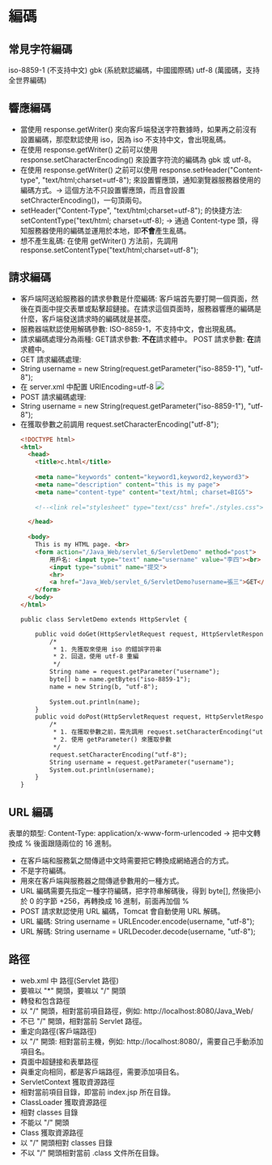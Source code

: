 # 編碼

## 常見字符編碼
iso-8859-1 (不支持中文)
gbk (系統默認編碼，中國國際碼)
utf-8 (萬國碼，支持全世界編碼)

## 響應編碼
- 當使用 response.getWriter() 來向客戶端發送字符數據時，如果再之前沒有設置編碼，那麼默認使用 iso，因為 iso 不支持中文，會出現亂碼。
- 在使用 response.getWriter() 之前可以使用 response.setCharacterEncoding() 來設置字符流的編碼為 gbk 或 utf-8。
- 在使用 response.getWriter() 之前可以使用 response.setHeader("Content-type", "text/html;charset=utf-8"); 來設置響應頭，通知瀏覽器服務器使用的編碼方式。-> 這個方法不只設置響應頭，而且會設置 setChracterEncoding()，一句頂兩句。
- setHeader("Content-Type", "text/html;charset=utf-8"); 的快捷方法: setContentType("text/html; charset=utf-8); -> 通過 Content-type 頭，得知服務器使用的編碼並運用於本地，即**不會**產生亂碼。
- 想不產生亂碼: 
  在使用 getWriter() 方法前，先調用 response.setContentType("text/html;charset=utf-8");

## 請求編碼
- 客戶端阿送給服務器的請求參數是什麼編碼:
  客戶端首先要打開一個頁面，然後在頁面中提交表單或點擊超鏈接。在請求這個頁面時，服務器響應的編碼是什麼，客戶端發送請求時的編碼就是甚麼。
- 服務器端默認使用解碼參數:
  ISO-8859-1，不支持中文，會出現亂碼。
- 請求編碼處理分為兩種:
  GET請求參數: **不在**請求體中。
  POST 請求參數: **在**請求體中。
- GET 請求編碼處理:
 - String username = new String(request.getParameter("iso-8859-1"), "utf-8");
 - 在 server.xml 中配置 URIEncoding=utf-8
 ![](leanote://file/getImage?fileId=5ad9d8490ebb6d2fe3000000)
- POST 請求編碼處理:
 - String username = new String(request.getParameter("iso-8859-1"), "utf-8");
 - 在獲取參數之前調用 request.setCharacterEncoding("utf-8");
    ```html
    <!DOCTYPE html>
    <html>
      <head>
        <title>c.html</title>
    	
        <meta name="keywords" content="keyword1,keyword2,keyword3">
        <meta name="description" content="this is my page">
        <meta name="content-type" content="text/html; charset=BIG5">
        
        <!--<link rel="stylesheet" type="text/css" href="./styles.css">-->
    
      </head>
      
      <body>
        This is my HTML page. <br>
        <form action="/Java_Web/servlet_6/ServletDemo" method="post">
        	用戶名: <input type="text" name="username" value="李四"><br>
        	<input type="submit" name="提交">
        	<hr>
        	<a href="Java_Web/servlet_6/ServletDemo?username=張三">GET</a>
        </form>
      </body>
    </html>
    
    public class ServletDemo extends HttpServlet {
    
    	public void doGet(HttpServletRequest request, HttpServletResponse response) throws ServletException, IOException {
    		/*
    		 * 1. 先獲取來使用 iso 的錯誤字符串
    		 * 2. 回退，使用 utf-8 重編
    		 */
    		String name = request.getParameter("username");
    		byte[] b = name.getBytes("iso-8859-1");
    		name = new String(b, "utf-8");
    		
    		System.out.println(name);
    	}
    	public void doPost(HttpServletRequest request, HttpServletResponse response) throws ServletException, IOException {
    		/*
    		 * 1. 在獲取參數之前，需先調用 request.setCharacterEncoding("utf-8");
    		 * 2. 使用 getParameter() 來獲取參數
    		 */
    		request.setCharacterEncoding("utf-8");
    		String username = request.getParameter("username");
    		System.out.println(username);
    	}
    }
    ```

## URL 編碼
表單的類型: Content-Type: application/x-www-form-urlencoded -> 把中文轉換成 % 後面跟隨兩位的 16 進制。
- 在客戶端和服務氣之間傳遞中文時需要把它轉換成網絡適合的方式。
- 不是字符編碼。
- 用來在客戶端與服務器之間傳遞參數用的一種方式。
- URL 編碼需要先指定一種字符編碼，把字符串解碼後，得到 byte[], 然後把小於 0 的字節 +256，再轉換成 16 進制，前面再加個 %
- POST 請求默認使用 URL 編碼，Tomcat 會自動使用 URL 解碼。
- URL 編碼: String username = URLEncoder.encode(username, "utf-8");
- URL 解碼: String username = URLDecoder.decode(username, "utf-8");

## 路徑
- web.xml 中 <url-pattern> 路徑(Servlet 路徑)
 - 要嘛以 "*" 開頭，要嘛以 "/" 開頭
- 轉發和包含路徑
 - 以 "/" 開頭，相對當前項目路徑，例如: http://localhost:8080/Java_Web/
 - 不已 "/" 開頭，相對當前 Servlet 路徑。
- 重定向路徑(客戶端路徑)
 - 以 "/" 開頭: 相對當前主機，例如: http://localhost:8080/，需要自己手動添加項目名。
- 頁面中超鏈接和表單路徑
 - 與重定向相同，都是客戶端路徑，需要添加項目名。
- ServletContext 獲取資源路徑
 - 相對當前項目目錄，即當前 index.jsp 所在目錄。
- ClassLoader 獲取資源路徑
 - 相對 classes 目錄
 - 不能以 "/" 開頭
- Class 獲取資源路徑
 - 以 "/" 開頭相對 classes 目錄
 - 不以 "/" 開頭相對當前 .class 文件所在目錄。
